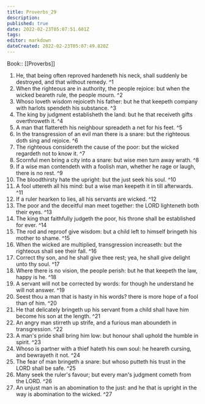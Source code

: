 ```yaml
---
title: Proverbs_29
description: 
published: true
date: 2022-02-23T05:07:51.601Z
tags: 
editor: markdown
dateCreated: 2022-02-23T05:07:49.820Z
---
```


 Book:: [[Proverbs]]
 1. He, that being often reproved hardeneth his neck, shall suddenly be destroyed, and that without remedy. ^1
 2. When the righteous are in authority, the people rejoice: but when the wicked beareth rule, the people mourn. ^2
 3. Whoso loveth wisdom rejoiceth his father: but he that keepeth company with harlots spendeth his substance. ^3
 4. The king by judgment establisheth the land: but he that receiveth gifts overthroweth it. ^4
 5. A man that flattereth his neighbour spreadeth a net for his feet. ^5
 6. In the transgression of an evil man there is a snare: but the righteous doth sing and rejoice. ^6
 7. The righteous considereth the cause of the poor: but the wicked regardeth not to know it. ^7
 8. Scornful men bring a city into a snare: but wise men turn away wrath. ^8
 9. If a wise man contendeth with a foolish man, whether he rage or laugh, there is no rest. ^9
 10. The bloodthirsty hate the upright: but the just seek his soul. ^10
 11. A fool uttereth all his mind: but a wise man keepeth it in till afterwards. ^11
 12. If a ruler hearken to lies, all his servants are wicked. ^12
 13. The poor and the deceitful man meet together: the LORD lighteneth both their eyes. ^13
 14. The king that faithfully judgeth the poor, his throne shall be established for ever. ^14
 15. The rod and reproof give wisdom: but a child left to himself bringeth his mother to shame. ^15
 16. When the wicked are multiplied, transgression increaseth: but the righteous shall see their fall. ^16
 17. Correct thy son, and he shall give thee rest; yea, he shall give delight unto thy soul. ^17
 18. Where there is no vision, the people perish: but he that keepeth the law, happy is he. ^18
 19. A servant will not be corrected by words: for though he understand he will not answer. ^19
 20. Seest thou a man that is hasty in his words? there is more hope of a fool than of him. ^20
 21. He that delicately bringeth up his servant from a child shall have him become his son at the length. ^21
 22. An angry man stirreth up strife, and a furious man aboundeth in transgression. ^22
 23. A man's pride shall bring him low: but honour shall uphold the humble in spirit. ^23
 24. Whoso is partner with a thief hateth his own soul: he heareth cursing, and bewrayeth it not. ^24
 25. The fear of man bringeth a snare: but whoso putteth his trust in the LORD shall be safe. ^25
 26. Many seek the ruler's favour; but every man's judgment cometh from the LORD. ^26
 27. An unjust man is an abomination to the just: and he that is upright in the way is abomination to the wicked. ^27
